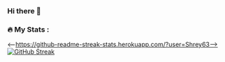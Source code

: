 ### Hi there 👋

<!--
**Shrey63/Shrey63** is a ✨ _special_ ✨ repository because its `README.md` (this file) appears on your GitHub profile.

Here are some ideas to get you started:

- 🔭 I’m currently working on ...
- 🌱 I’m currently learning ...
- 👯 I’m looking to collaborate on ...
- 🤔 I’m looking for help with ...
- 💬 Ask me about ...
- 📫 How to reach me: ...
- 😄 Pronouns: ...
- ⚡ Fun fact: ...
-->

### :fire: My Stats :
<--https://github-readme-streak-stats.herokuapp.com/?user=Shrey63-->
[![GitHub Streak](http://github-readme-streak-stats.herokuapp.com?user=Shrey63&theme=dark&background=000000)](https://git.io/streak-stats)

